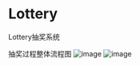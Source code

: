 # Lottery
Lottery抽奖系统

抽奖过程整体流程图
![image](https://user-images.githubusercontent.com/90489649/179175661-1cc7a4b6-3ecd-4ce0-b4a9-0496f7480a12.png)
![image](https://user-images.githubusercontent.com/90489649/179177582-c5f78318-29e1-44b0-a3c3-c30733ded6fd.png)


